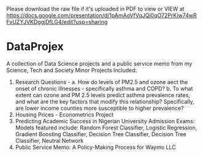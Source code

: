 Please download the raw file if it's uploaded in PDF to view or VIEW at https://docs.google.com/presentation/d/1pAmAoVfVqJQi0qO72PrKiw74wRFvUZYJVKDggjDfLG4/edit?usp=sharing

# DataProjex
A collection of Data Science projects and a public service memo from my Science, Tech and Society Minor 
Projects Included: 
1) Research Questions - a. How do levels of PM2.5 and ozone aect the onset of chronic illnesses - specifically asthma and COPD? b. To what extent can ozone and PM 2.5 levels predict asthma prevalence rates, and what are the key factors that modify this relationship? Specifically, are lower income counties more susceptible to higher prevalence?
2) Housing Prices - Econometrics Project
3) Predicting Academic Success in Nigerian University Admission Exams: Models featured include: Random Forest Classifier, Logistic Regression, Gradient Boosting Classifier, Decision Tree Classifier, Decision Tree Classifier, Neutral Network
4) Public Service Memo: A Policy-Making Process for Waymo LLC 

